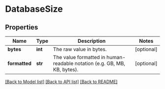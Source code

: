 # DatabaseSize

## Properties
Name | Type | Description | Notes
------------ | ------------- | ------------- | -------------
**bytes** | **int** | The raw value in bytes. | [optional] 
**formatted** | **str** | The value formatted in human-readable notation (e.g. GB, MB, KB, bytes). | [optional] 

[[Back to Model list]](../README.md#documentation-for-models) [[Back to API list]](../README.md#documentation-for-api-endpoints) [[Back to README]](../README.md)

